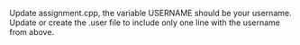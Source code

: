 Update assignment.cpp, the variable USERNAME should be your username.
Update or create the .user file to include only one line with the username from above.

